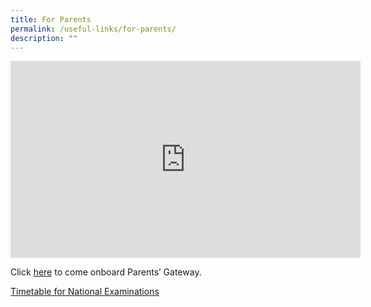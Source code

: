 ```yaml
---
title: For Parents
permalink: /useful-links/for-parents/
description: ""
---
```



<iframe width="560" height="315" src="https://www.youtube.com/embed/PCM5o8jAncc" title="YouTube video player" frameborder="0" allow="accelerometer; autoplay; clipboard-write; encrypted-media; gyroscope; picture-in-picture" allowfullscreen></iframe>

Click [here](/files/for%20PTM_Parents%20Gateway%20Letter%20for%20Parents%209%20May.pdf) to come onboard Parents’ Gateway.

[Timetable for National Examinations](https://www.seab.gov.sg/)